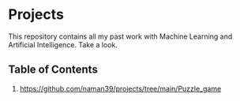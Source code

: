 # Projects
This repository contains all my past work with Machine Learning and Artificial Intelligence. Take a look.

## Table of Contents
1. https://github.com/naman39/projects/tree/main/Puzzle_game
